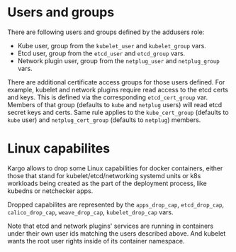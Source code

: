 Users and groups
================

There are following users and groups defined by the addusers role:

* Kube user, group from the ``kubelet_user`` and ``kubelet_group`` vars.
* Etcd user, group from the ``etcd_user`` and ``etcd_group`` vars.
* Network plugin user, group from the ``netplug_user`` and ``netplug_group`` vars.

There are additional certificate access groups for those users defined.
For example, kubelet and network plugins require read access to the
etcd certs and keys. This is defined via the corresponding ``etcd_cert_group``
var. Members of that group (defaults to `kube` and `netplug` users) will read
etcd secret keys and certs. Same rule applies to the ``kube_cert_group``
(defaults to `kube` user) and ``netplug_cert_group`` (defaults to `netplug`)
members.

Linux capabilites
=================

Kargo allows to drop some Linux capabilities for docker containers,
either those that stand for kubelet/etcd/networking systemd units or k8s
workloads being created as the part of the deployment process, like
kubedns or netchecker apps.

Dropped capabilites are represented by the ``apps_drop_cap``,
  ``etcd_drop_cap``, ``calico_drop_cap``, ``weave_drop_cap``,
``kubelet_drop_cap`` vars.

Note that etcd and network plugins' services are running in containers under
their own user ids matching the users described above. And kubelet wants
the root user rights inside of its container namespace.
